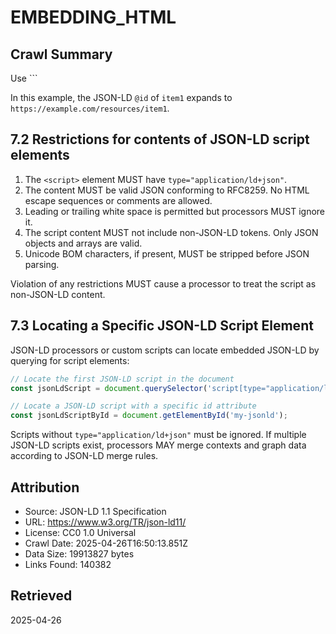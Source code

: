 # EMBEDDING_HTML

## Crawl Summary
Use <script type="application/ld+json"> containing valid RFC8259 JSON. Relative IRIs in embedded JSON-LD must be resolved against the HTML <base> href or document URL. Script content must not include comments or HTML escapes. Locate scripts via CSS selectors or id for processing and merging.

## Normalised Extract
Table of Contents:
1 Inheriting Base IRI from HTML's base element
2 Restrictions for JSON-LD script contents
3 Locating JSON-LD script elements

1 Inheriting Base IRI from HTML's base element
   - Use <base href> or document URL to resolve relative IRIs in script content
   - Example: <base href="https://example.com/resources/"> and "@id":"item1" resolves to "https://example.com/resources/item1"

2 Restrictions for JSON-LD script contents
   - script element attribute: type="application/ld+json"
   - content must be valid JSON per RFC8259: object or array literal
   - no HTML comments or escape sequences
   - strip BOM before parsing
   - ignore leading/trailing whitespace

3 Locating JSON-LD script elements
   - querySelector('script[type="application/ld+json"]') returns first script
   - getElementById('id') for named scripts
   - ignore all other script types


## Supplementary Details
Implementation Steps:
1. In HTML <head>, include <base href="..."> to set base IRI.
2. Add <script type="application/ld+json" id="..."> containing JSON-LD document.
3. Ensure JSON is purified: no comments, valid Unicode, proper double quotes.
4. In JavaScript, use document.querySelector or getElementById to retrieve script content.
5. Strip BOM and whitespace: textContent.replace(/^\uFEFF/, '').trim().
6. Pass JSON string to JSON.parse for processing with JSON-LD API.

Configuration Options:
- `scriptSelector` default: 'script[type="application/ld+json"]'
- `stripBOM` boolean default: true
- `mergeMultipleScripts` boolean default: true

## Reference Details
Code Example:
```html
<head>
  <base href="https://api.example.com/">
  <script type="application/ld+json" id="product-jsonld">
  {
    "@context": {
      "@vocab": "https://schema.org/",
      "price": {"@id": "price", "@type": "xsd:decimal"}
    },
    "@id": "product123",
    "name": "Widget",
    "price": "19.99"
  }
  </script>
</head>
```

JavaScript Implementation Pattern:
```javascript
function loadJsonLd(options) {
  const selector = options.scriptSelector || 'script[type="application/ld+json"]';
  const scripts = document.querySelectorAll(selector);
  const jsonObjects = [];
  scripts.forEach(script => {
    let text = script.textContent;
    if(options.stripBOM) text = text.replace(/^\uFEFF/, '');
    text = text.trim();
    try {
      const obj = JSON.parse(text);
      jsonObjects.push(obj);
    } catch(e) {
      console.error('Invalid JSON-LD:', e);
    }
  });
  return options.mergeMultipleScripts ? mergeJsonLd(jsonObjects) : jsonObjects[0];
}

function mergeJsonLd(docs) {
  // merge @context arrays and @graph arrays according to JSON-LD 1.1 merge rules
  const merged = { '@context': [], '@graph': [] };
  docs.forEach(doc => {
    if(doc['@context']) merged['@context'].push(doc['@context']);
    if(Array.isArray(doc['@graph'])) merged['@graph'] = merged['@graph'].concat(doc['@graph']);
    else merged['@graph'].push(doc);
  });
  return merged;
}
```

Best Practices:
- Place <script> tags in <head> for early indexing.
- Use unique id attributes for targeted retrieval.
- Validate JSON-LD with `jsonld.validate()` before publishing.

Troubleshooting:
Command: `console.log(loadJsonLd({}))`
Expected Output: merged JSON-LD object or single document
Errors:
- "Invalid JSON-LD" if parsing fails
- Missing script: returns undefined or empty array

## Information Dense Extract
<script type=application/ld+json> must contain pure JSON per RFC8259. Use HTML <base href> or document URL as base IRI. Strip BOM and trim whitespace before JSON.parse. Locate scripts via document.querySelector or getElementById. Default selector: script[type="application/ld+json"]. Options: stripBOM=true, mergeMultipleScripts=true. Implementation: loadJsonLd reads scripts, parses JSON, merges contexts and graphs. Merge: context arrays concatenation, graph arrays flattened. Best practices: scripts in head, unique ids, validate with jsonld.validate(). Troubleshoot parse errors via console.error.

## Sanitised Extract
Table of Contents:
1 Inheriting Base IRI from HTML's base element
2 Restrictions for JSON-LD script contents
3 Locating JSON-LD script elements

1 Inheriting Base IRI from HTML's base element
   - Use <base href> or document URL to resolve relative IRIs in script content
   - Example: <base href='https://example.com/resources/'> and '@id':'item1' resolves to 'https://example.com/resources/item1'

2 Restrictions for JSON-LD script contents
   - script element attribute: type='application/ld+json'
   - content must be valid JSON per RFC8259: object or array literal
   - no HTML comments or escape sequences
   - strip BOM before parsing
   - ignore leading/trailing whitespace

3 Locating JSON-LD script elements
   - querySelector('script[type='application/ld+json']') returns first script
   - getElementById('id') for named scripts
   - ignore all other script types

## Original Source
JSON-LD 1.1 Specification
https://www.w3.org/TR/json-ld11/

## Digest of EMBEDDING_HTML

# Embedding JSON-LD in HTML Documents

This section provides the exact markup, processing rules, and constraints for embedding JSON-LD within HTML documents.

## 7.1 Inheriting Base IRI from HTML's base element

HTML documents may include a `<base>` element to establish a base IRI. JSON-LD processors MUST use the HTML document’s base IRI when resolving relative IRI references in embedded JSON-LD script elements. If no `<base>` element is present, the document’s location serves as the base IRI.

Example HTML:

```html
<html>
  <head>
    <base href="https://example.com/resources/">
    <script type="application/ld+json">
    {
      "@context": {"ex": "vocab#"},
      "@id": "item1"
    }
    </script>
  </head>
</html>
```

In this example, the JSON-LD `@id` of `item1` expands to `https://example.com/resources/item1`.

## 7.2 Restrictions for contents of JSON-LD script elements

1. The `<script>` element MUST have `type="application/ld+json"`.
2. The content MUST be valid JSON conforming to RFC8259. No HTML escape sequences or comments are allowed.
3. Leading or trailing white space is permitted but processors MUST ignore it.
4. The script content MUST not include non-JSON-LD tokens. Only JSON objects and arrays are valid.
5. Unicode BOM characters, if present, MUST be stripped before JSON parsing.

Violation of any restrictions MUST cause a processor to treat the script as non-JSON-LD content.

## 7.3 Locating a Specific JSON-LD Script Element

JSON-LD processors or custom scripts can locate embedded JSON-LD by querying for script elements:

```javascript
// Locate the first JSON-LD script in the document
const jsonLdScript = document.querySelector('script[type="application/ld+json"]');

// Locate a JSON-LD script with a specific id attribute
const jsonLdScriptById = document.getElementById('my-jsonld');
```

Scripts without `type="application/ld+json"` must be ignored. If multiple JSON-LD scripts exist, processors MAY merge contexts and graph data according to JSON-LD merge rules.

## Attribution
- Source: JSON-LD 1.1 Specification
- URL: https://www.w3.org/TR/json-ld11/
- License: CC0 1.0 Universal
- Crawl Date: 2025-04-26T16:50:13.851Z
- Data Size: 19913827 bytes
- Links Found: 140382

## Retrieved
2025-04-26
